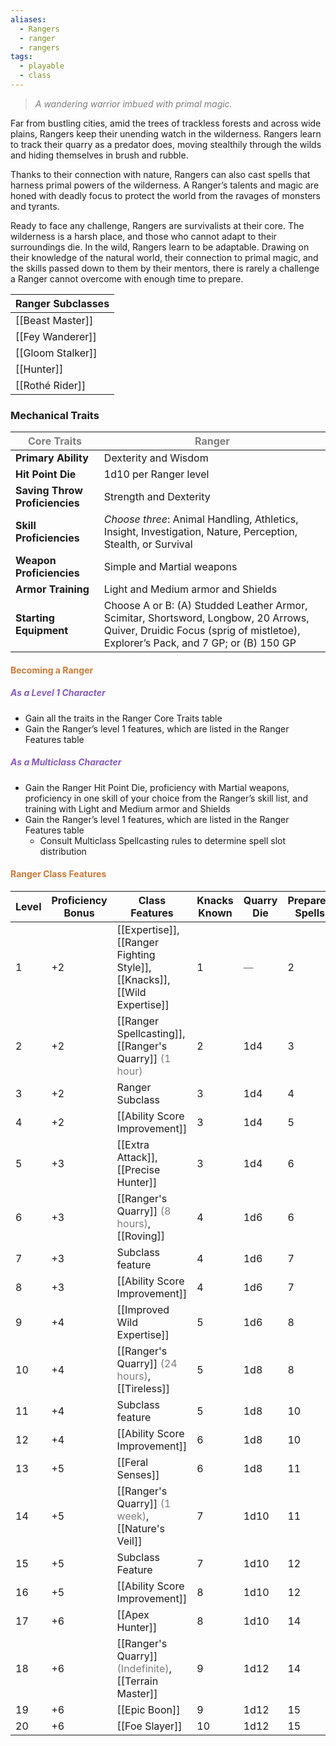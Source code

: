 ```yaml
---
aliases:
  - Rangers
  - ranger
  - rangers
tags:
  - playable
  - class
---
```

> *<span style="color:rgb(125, 125, 125)">A wandering warrior imbued with primal magic.</span>*

Far from bustling cities, amid the trees of trackless forests and across wide plains, Rangers keep their unending watch in the wilderness. Rangers learn to track their quarry as a predator does, moving stealthily through the wilds and hiding themselves in brush and rubble. 

Thanks to their connection with nature, Rangers can also cast spells that harness primal powers of the wilderness. A Ranger’s talents and magic are honed with deadly focus to protect the world from the ravages of monsters and tyrants.

Ready to face any challenge, Rangers are survivalists at their core. The wilderness is a harsh place, and those who cannot adapt to their surroundings die. In the wild, Rangers learn to be adaptable. Drawing on their knowledge of the natural world, their connection to primal magic, and the skills passed down to them by their mentors, there is rarely a challenge a Ranger cannot overcome with enough time to prepare.


| Ranger Subclasses |
| ----------------- |
| [[Beast Master]]  |
| [[Fey Wanderer]]  |
| [[Gloom Stalker]] |
| [[Hunter]]        |
| [[Rothé Rider]]   |


### Mechanical Traits

| <span style="color:rgb(125, 125, 125)">Core Traits</span> | <span style="color:rgb(125, 125, 125)">Ranger</span>                                                                                                                     |
| --------------------------------------------------------- | ------------------------------------------------------------------------------------------------------------------------------------------------------------------------ |
| **Primary Ability**                                       | Dexterity and Wisdom                                                                                                                                                     |
| **Hit Point Die**                                         | 1d10 per Ranger level                                                                                                                                                    |
| **Saving Throw Proficiencies**                            | Strength and Dexterity                                                                                                                                                   |
| **Skill Proficiencies**                                   | *Choose three*: Animal Handling, Athletics, Insight, Investigation, Nature, Perception, Stealth, or Survival                                                             |
| **Weapon Proficiencies**                                  | Simple and Martial weapons                                                                                                                                               |
| **Armor Training**                                        | Light and Medium armor and Shields                                                                                                                                       |
| **Starting Equipment**                                    | Choose A or B: (A) Studded Leather Armor, Scimitar, Shortsword, Longbow, 20 Arrows, Quiver, Druidic Focus (sprig of mistletoe), Explorer’s Pack, and 7 GP; or (B) 150 GP |
#### <span style="color:rgb(203, 123, 55)">Becoming a Ranger</span> 

##### <span style="color:rgb(134, 93, 187)">As a Level 1 Character</span>

- Gain all the traits in the Ranger Core Traits table
- Gain the Ranger’s level 1 features, which are listed in the Ranger Features table

##### <span style="color:rgb(134, 93, 187)">As a Multiclass Character</span>

- Gain the Ranger Hit Point Die, proficiency with Martial weapons, proficiency in one skill of your choice from the Ranger’s skill list, and training with Light and Medium armor and Shields
- Gain the Ranger’s level 1 features, which are listed in the Ranger Features table
	- Consult Multiclass Spellcasting rules to determine spell slot distribution

#### <span style="color:rgb(203, 123, 55)">Ranger Class Features</span> 


| Level | Proficiency Bonus | Class Features                                                                                      | Knacks Known | Quarry Die                                      | Prepared Spells | Lvl 1 Slots | Lvl 2 Slots                                     | Lvl 3 Slots                                     | Lvl 4 Slots                                     | Lvl 5 Slots                                     |
| ----- | ----------------- | --------------------------------------------------------------------------------------------------- | ------------ | ----------------------------------------------- | --------------- | ----------- | ----------------------------------------------- | ----------------------------------------------- | ----------------------------------------------- | ----------------------------------------------- |
| 1     | +2                | [[Expertise]], [[Ranger Fighting Style]], [[Knacks]], [[Wild Expertise]]                            | 1            | <span style="color:rgb(125, 125, 125)">—</span> | 2               | 2           | <span style="color:rgb(125, 125, 125)">—</span> | <span style="color:rgb(125, 125, 125)">—</span> | <span style="color:rgb(125, 125, 125)">—</span> | <span style="color:rgb(125, 125, 125)">—</span> |
| 2     | +2                | [[Ranger Spellcasting]], [[Ranger's Quarry]] <span style="color:rgb(125, 125, 125)">(1 hour)</span> | 2            | 1d4                                             | 3               | 2           | <span style="color:rgb(125, 125, 125)">—</span> | <span style="color:rgb(125, 125, 125)">—</span> | <span style="color:rgb(125, 125, 125)">—</span> | <span style="color:rgb(125, 125, 125)">—</span> |
| 3     | +2                | Ranger Subclass                                                                                     | 3            | 1d4                                             | 4               | 3           | <span style="color:rgb(125, 125, 125)">—</span> | <span style="color:rgb(125, 125, 125)">—</span> | <span style="color:rgb(125, 125, 125)">—</span> | <span style="color:rgb(125, 125, 125)">—</span> |
| 4     | +2                | [[Ability Score Improvement]]                                                                       | 3            | 1d4                                             | 5               | 3           | <span style="color:rgb(125, 125, 125)">—</span> | <span style="color:rgb(125, 125, 125)">—</span> | <span style="color:rgb(125, 125, 125)">—</span> | <span style="color:rgb(125, 125, 125)">—</span> |
| 5     | +3                | [[Extra Attack]], [[Precise Hunter]]                                                                  | 3            | 1d4                                             | 6               | 4           | 2                                               | <span style="color:rgb(125, 125, 125)">—</span> | <span style="color:rgb(125, 125, 125)">—</span> | <span style="color:rgb(125, 125, 125)">—</span> |
| 6     | +3                | [[Ranger's Quarry]] <span style="color:rgb(125, 125, 125)">(8 hours)</span>, [[Roving]]             | 4            | 1d6                                             | 6               | 4           | 2                                               | <span style="color:rgb(125, 125, 125)">—</span> | <span style="color:rgb(125, 125, 125)">—</span> | <span style="color:rgb(125, 125, 125)">—</span> |
| 7     | +3                | Subclass feature                                                                                    | 4            | 1d6                                             | 7               | 4           | 3                                               | <span style="color:rgb(125, 125, 125)">—</span> | <span style="color:rgb(125, 125, 125)">—</span> | <span style="color:rgb(125, 125, 125)">—</span> |
| 8     | +3                | [[Ability Score Improvement]]                                                                       | 4            | 1d6                                             | 7               | 4           | 3                                               | <span style="color:rgb(125, 125, 125)">—</span> | <span style="color:rgb(125, 125, 125)">—</span> | <span style="color:rgb(125, 125, 125)">—</span> |
| 9     | +4                | [[Improved Wild Expertise]]                                                                         | 5            | 1d6                                             | 8               | 4           | 3                                               | 2                                               | <span style="color:rgb(125, 125, 125)">—</span> | <span style="color:rgb(125, 125, 125)">—</span> |
| 10    | +4                | [[Ranger's Quarry]] <span style="color:rgb(125, 125, 125)">(24 hours)</span>, [[Tireless]]          | 5            | 1d8                                             | 8               | 4           | 3                                               | 2                                               | <span style="color:rgb(125, 125, 125)">—</span> | <span style="color:rgb(125, 125, 125)">—</span> |
| 11    | +4                | Subclass feature                                                                                    | 5            | 1d8                                             | 10              | 4           | 3                                               | 3                                               | <span style="color:rgb(125, 125, 125)">—</span> | <span style="color:rgb(125, 125, 125)">—</span> |
| 12    | +4                | [[Ability Score Improvement]]                                                                       | 6            | 1d8                                             | 10              | 4           | 3                                               | 3                                               | <span style="color:rgb(125, 125, 125)">—</span> | <span style="color:rgb(125, 125, 125)">—</span> |
| 13    | +5                | [[Feral Senses]]                                                                           | 6            | 1d8                                             | 11              | 4           | 3                                               | 3                                               | 1                                               | <span style="color:rgb(125, 125, 125)">—</span> |
| 14    | +5                | [[Ranger's Quarry]] <span style="color:rgb(125, 125, 125)">(1 week)</span>, [[Nature's Veil]]       | 7            | 1d10                                            | 11              | 4           | 3                                               | 3                                               | 1                                               | <span style="color:rgb(125, 125, 125)">—</span> |
| 15    | +5                | Subclass Feature                                                                                    | 7            | 1d10                                            | 12              | 4           | 3                                               | 3                                               | 2                                               | <span style="color:rgb(125, 125, 125)">—</span> |
| 16    | +5                | [[Ability Score Improvement]]                                                                       | 8            | 1d10                                            | 12              | 4           | 3                                               | 3                                               | 2                                               | <span style="color:rgb(125, 125, 125)">—</span> |
| 17    | +6                | [[Apex Hunter]]                                                                                  | 8            | 1d10                                            | 14              | 4           | 3                                               | 3                                               | 3                                               | 1                                               |
| 18    | +6                | [[Ranger's Quarry]] <span style="color:rgb(125, 125, 125)">(Indefinite)</span>, [[Terrain Master]]     | 9            | 1d12                                            | 14              | 4           | 3                                               | 3                                               | 3                                               | 1                                               |
| 19    | +6                | [[Epic Boon]]                                                                                       | 9            | 1d12                                            | 15              | 4           | 3                                               | 3                                               | 3                                               | 2                                               |
| 20    | +6                | [[Foe Slayer]]                                                                                      | 10           | 1d12                                            | 15              | 4           | 3                                               | 3                                               | 3                                               | 2                                               |
